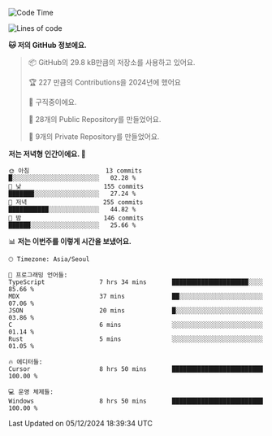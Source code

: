   <!--START_SECTION:waka-->
![Code Time](http://img.shields.io/badge/Code%20Time-951%20hrs%2033%20mins-blue)

![Lines of code](https://img.shields.io/badge/%EC%A0%80%EB%8A%94%20%EC%97%AC%ED%83%9C%EA%B9%8C%EC%A7%80%20-760.9%20thousand%20%EC%A4%84%EC%9D%98%20%EC%BD%94%EB%93%9C%EB%A5%BC%20%EC%9E%91%EC%84%B1%ED%96%88%EC%96%B4%EC%9A%94.-blue)

**🐱 저의 GitHub 정보에요.** 

> 📦 GitHub의 29.8 kB만큼의 저장소를 사용하고 있어요. 
 > 
> 🏆 227 만큼의 Contributions을 2024년에 했어요
 > 
> 💼 구직중이에요.
 > 
> 📜 28개의 Public Repository를 만들었어요. 
 > 
> 🔑 9개의 Private Repository를 만들었어요. 
 > 
**저는 저녁형 인간이에요. 🦉** 

```text
🌞 아침                     13 commits          █░░░░░░░░░░░░░░░░░░░░░░░░   02.28 % 
🌆 낮　                     155 commits         ███████░░░░░░░░░░░░░░░░░░   27.24 % 
🌃 저녁                     255 commits         ███████████░░░░░░░░░░░░░░   44.82 % 
🌙 밤　                     146 commits         ██████░░░░░░░░░░░░░░░░░░░   25.66 % 
```


📊 **저는 이번주를 이렇게 시간을 보냈어요.** 

```text
🕑︎ Timezone: Asia/Seoul

💬 프로그래밍 언어들: 
TypeScript               7 hrs 34 mins       █████████████████████░░░░   85.66 % 
MDX                      37 mins             ██░░░░░░░░░░░░░░░░░░░░░░░   07.06 % 
JSON                     20 mins             █░░░░░░░░░░░░░░░░░░░░░░░░   03.86 % 
C                        6 mins              ░░░░░░░░░░░░░░░░░░░░░░░░░   01.14 % 
Rust                     5 mins              ░░░░░░░░░░░░░░░░░░░░░░░░░   01.05 % 

🔥 에디터들: 
Cursor                   8 hrs 50 mins       █████████████████████████   100.00 % 

💻 운영 체제들: 
Windows                  8 hrs 50 mins       █████████████████████████   100.00 % 
```


 Last Updated on 05/12/2024 18:39:34 UTC
<!--END_SECTION:waka-->
